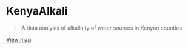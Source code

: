 # KenyaAlkali
> A data analysis of alkalinity of water sources in Kenyan counties

[View map](https://nbviewer.jupyter.org/github/MarvinKweyu/Alkaline-Water/blob/master/MyGeoScripts/kenyan_alkaline_water.ipynb)
